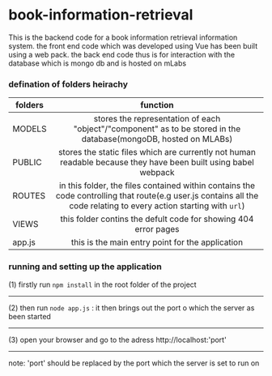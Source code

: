 # book-information-retrieval
This is the backend code for a book information retrieval information system. the front end code which was developed using Vue has been built using a web pack. the back end code thus is for interaction with the database which is mongo db and is hosted on mLabs

### defination of folders heirachy
| folders       | function          |
| ------------- |:-------------:|
| MODELS      | stores the representation of each "object"/"component" as to be stored in the database(mongoDB, hosted on MLABs) |
| PUBLIC     | stores the static files which are currently not human readable because they have been built using babel webpack |
| ROUTES | in this folder, the files contained within contains the code controlling that route(e.g user.js contains all the code relating to every action starting with `url`)| 
|VIEWS|this folder contins the defult code for showing 404 error pages |
|app.js| this is the main entry point for the application|

### running and setting up the application
(1) firstly run `npm install` in the root folder of the project<hr/>
(2) then run `node app.js` : it then brings out the port o which the server as been started <hr/>
(3) open your browser and go to the adress http://localhost:'port' <hr/>
note: 'port' should be replaced by the port which the server is set to run on
